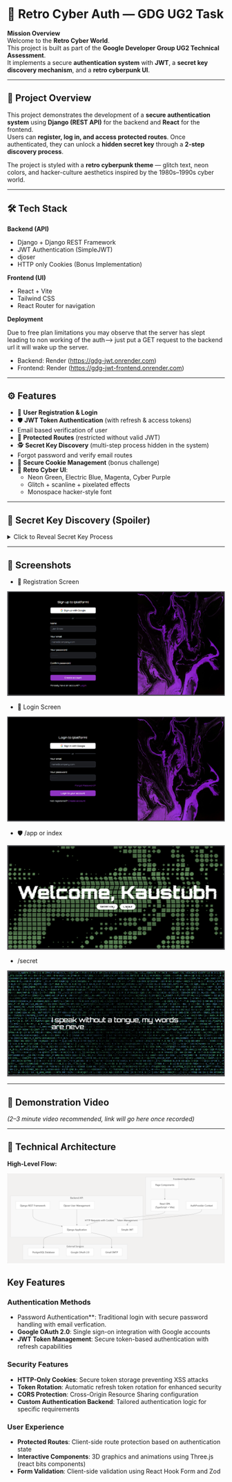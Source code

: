 # 🔐 Retro Cyber Auth — GDG UG2 Task

**Mission Overview**  
Welcome to the **Retro Cyber World**.  
This project is built as part of the **Google Developer Group UG2 Technical Assessment**.  
It implements a secure **authentication system** with **JWT**, a **secret key discovery mechanism**, and a **retro cyberpunk UI**.  

---

## 🚀 Project Overview
This project demonstrates the development of a **secure authentication system** using **Django (REST API)** for the backend and **React** for the frontend.  
Users can **register, log in, and access protected routes**. Once authenticated, they can unlock a **hidden secret key** through a **2-step discovery process**.

The project is styled with a **retro cyberpunk theme** — glitch text, neon colors, and hacker-culture aesthetics inspired by the 1980s–1990s cyber world.

---

## 🛠️ Tech Stack
**Backend (API)**  
- Django + Django REST Framework  
- JWT Authentication (SimpleJWT)
- djoser
- HTTP only Cookies (Bonus Implementation)  

**Frontend (UI)**  
- React + Vite  
- Tailwind CSS 
- React Router for navigation  

**Deployment**  

Due to free plan limitations you may observe that the server has slept leading to non working of the auth--> just put a GET request to the backend url it will wake up the server.

- Backend: Render (https://gdg-jwt.onrender.com)
- Frontend: Render (https://gdg-jwt-frontend.onrender.com)

---

## ⚙️ Features
- 🔑 **User Registration & Login**  
- 🛡 **JWT Token Authentication** (with refresh & access tokens)  
- Email based verification of user
- 🚪 **Protected Routes** (restricted without valid JWT)  
- 🕵️ **Secret Key Discovery** (multi-step process hidden in the system)  
- Forgot password and verify email routes
- 🍪 **Secure Cookie Management** (bonus challenge)  
- 🎨 **Retro Cyber UI**:  
  - Neon Green, Electric Blue, Magenta, Cyber Purple  
  - Glitch + scanline + pixelated effects  
  - Monospace hacker-style font 

---

## 🔐 Secret Key Discovery (Spoiler)
<details>
<summary>Click to Reveal Secret Key Process</summary>

The secret key is not directly exposed. It requires logical investigation through a 3-step process:

1.  User must authenticate successfully and access the protected the **index** or /app endpoint.
2. Click the access secret key button, then solve the riddle which will lead to console.log 
3. From console.log go to inspect there see the styles of the body tag, there is key in body::after content: SriCity


</details>

---

## 📸 Screenshots


- 🔐 Registration Screen  


<img src="./demo_images/1.png">


- 🔑 Login Screen 

<img src="./demo_images/2.png">


- 🛡 /app or index

<img src="./demo_images/3.png">


- /secret

<img src="./demo_images/4.png">

---

## 🎥 Demonstration Video
*(2–3 minute video recommended, link will go here once recorded)*  

---

## 🧩 Technical Architecture
**High-Level Flow:**  


<img src="./demo_images/5.png">



## Key Features

### Authentication Methods

- Password  Authentication**: Traditional login with secure password handling with email verfication.
- **Google OAuth 2.0**: Single sign-on integration with Google accounts
- **JWT Token Management**: Secure token-based authentication with refresh capabilities

### Security Features

- **HTTP-Only Cookies**: Secure token storage preventing XSS attacks
- **Token Rotation**: Automatic refresh token rotation for enhanced security
- **CORS Protection**: Cross-Origin Resource Sharing configuration
- **Custom Authentication Backend**: Tailored authentication logic for specific requirements

### User Experience

- **Protected Routes**: Client-side route protection based on authentication state
- **Interactive Components**: 3D graphics and animations using Three.js (react bits components)
- **Form Validation**: Client-side validation using React Hook Form and Zod

